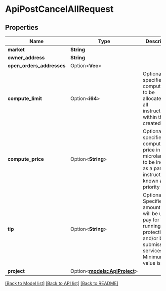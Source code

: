 # ApiPostCancelAllRequest

## Properties

Name | Type | Description | Notes
------------ | ------------- | ------------- | -------------
**market** | **String** |  | 
**owner_address** | **String** |  | 
**open_orders_addresses** | Option<**Vec<String>**> |  | [optional]
**compute_limit** | Option<**i64**> | Optional: specifies total compute limit to be allocated for all instructions within the created tx | [optional]
**compute_price** | Option<**String**> | Optional: specifies compute price in microlamports to be included as a part of instruction, known as priority fee | [optional]
**tip** | Option<**String**> | Optional: Specifies a tip amount that will be used to pay for front-running protection and/or bundle submission services. Minimum value is 1025 | [optional]
**project** | Option<[**models::ApiProject**](apiProject.md)> |  | [optional]

[[Back to Model list]](../README.md#documentation-for-models) [[Back to API list]](../README.md#documentation-for-api-endpoints) [[Back to README]](../README.md)


